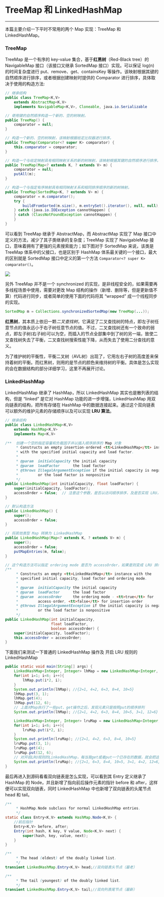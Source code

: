 # TreeMap 和 LinkedHashMap
---

本篇主要介绍一下平时不常用的两个 Map 实现：TreeMap 和 LinkedHashMap。

### TreeMap

TreeMap 是一个有序的 key-value 集合，基于**红黑树**（Red-Black tree）的 NavigableMap 接口（该接口又继承 SortedMap 接口）实现。可以保证 log(n) 的时间复杂度进行 put、remove、get、containsKey 等操作。该映射根据其键的自然顺序进行排序，或者根据创建映射时提供的 Comparator 进行排序，具体取决于使用的构造方法: 

```java
// 继承结构
public class TreeMap<K,V>
    extends AbstractMap<K,V>
    implements NavigableMap<K,V>, Cloneable, java.io.Serializable

// 使用键的自然顺序构造一个新的、空的树映射。
public TreeMap() {
    comparator = null;
}

// 构造一个新的、空的树映射，该映射根据给定比较器进行排序。
public TreeMap(Comparator<? super K> comparator) {
    this.comparator = comparator;
}

// 构造一个与给定映射具有相同映射关系的新的树映射，该映射根据其键的自然顺序进行排序。
public TreeMap(Map<? extends K, ? extends V> m) {
    comparator = null;
    putAll(m);
}

// 构造一个与指定有序映射具有相同映射关系和相同排序顺序的新的树映射。
public TreeMap(SortedMap<K, ? extends V> m) {
    comparator = m.comparator();
    try {
        buildFromSorted(m.size(), m.entrySet().iterator(), null, null);
    } catch (java.io.IOException cannotHappen) {
    } catch (ClassNotFoundException cannotHappen) {
    }
}
```

可以看到 TreeMap 继承于 AbstractMap，而 AbstractMap 实现了 Map 接口中定义的方法，减少了其子类继承的复杂度；TreeMap 实现了 NavigableMap 接口，意味着拥有了更强的元素搜索能力；如下图对于 SortedMap 来说，该类是 TreeMap 体系中的父接口，也是区别于 HashMap 体系最关键的一个接口，最大的区别就是 SortedMap 接口中定义的第一个方法 `Comparator<? super K> comparator()`。 

![](https://jverson.oss-cn-beijing.aliyuncs.com/07f47a3b60d9d4bdf3676185e520927f.jpg)

另外 TreeMap 并不是一个 synchronized 的实现，是非线程安全的，如果需要再多线程场景中使用，需要对更改 Map 结构的操作（新增、删除等，但是更新值不算）代码进行同步，或者简单的使用下面的代码将其 “wrapped” 成一个线程同步的实现。

```java
SortedMap m = Collections.synchronizedSortedMap(new TreeMap(...));
```



**红黑树**，其本质上依旧一颗*二叉查找树*，它满足了二叉查找树的特点，即左子树任意节点的值永远小于右子树任意节点的值。不过，二叉查找树还有一个致命的弱点，即左子树(右子树)可以为空，而插入的节点全部集中到了树的另一端，致使二叉查找树失去了平衡，二叉查找树搜索性能下降，从而失去了使用二分查找的意义。

为了维护树的平衡性，平衡二叉树（AVL树）出现了，它用左右子树的高度差来保持着树的平衡。而红黑树，则用的是节点的颜色来维持树的平衡。具体是怎么实现的会在数据结构的部分详细学习，这里不再展开讨论。  

### LinkedHashMap

LinkedHashMap 继承了 HashMap，所以 LinkedHashMap 其实也是散列表的结构，但是 “linked” 是它对 HashMap 功能的进一步增强，LinkedHashMap 用双向链表的结构，把所有存储在 HashMap 中的数据连接起来。通过这个双向链表可以额外的维护元素的存储顺序以及可以实现 **LRU 算法**。

```java
// 继承结构 
public class LinkedHashMap<K,V>
    extends HashMap<K,V>
    implements Map<K,V>
    
/**  创建一个空的指定容量和负载因子并以插入顺序排序的 Map 对象
     * Constructs an empty insertion-ordered <tt>LinkedHashMap</tt> instance
     * with the specified initial capacity and load factor.
     *
     * @param  initialCapacity the initial capacity
     * @param  loadFactor      the load factor
     * @throws IllegalArgumentException if the initial capacity is negative
     *         or the load factor is nonpositive
     */
public LinkedHashMap(int initialCapacity, float loadFactor) {
    super(initialCapacity, loadFactor);
    accessOrder = false;  // 注意这个参数，是否以访问顺序排序，及是否实现 LRU，默认关闭
}

// 默认构造方法
public LinkedHashMap() {
    super();
    accessOrder = false;
}

// 将其他类型 Map 转换为 LinkedHashMap
public LinkedHashMap(Map<? extends K, ? extends V> m) {
    super();
    accessOrder = false;
    putMapEntries(m, false);
}

// 这个构造方法可以指定 ordering mode 是否为 accessOrder，如果是则变成 LRU 排序
/**
     * Constructs an empty <tt>LinkedHashMap</tt> instance with the
     * specified initial capacity, load factor and ordering mode.
     *
     * @param  initialCapacity the initial capacity
     * @param  loadFactor      the load factor
     * @param  accessOrder     the ordering mode - <tt>true</tt> for
     *         access-order, <tt>false</tt> for insertion-order
     * @throws IllegalArgumentException if the initial capacity is negative
     *         or the load factor is nonpositive
     */
public LinkedHashMap(int initialCapacity,
                     float loadFactor,
                     boolean accessOrder) {
    super(initialCapacity, loadFactor);
    this.accessOrder = accessOrder;
}
```

下面我们来测试一下普通的 LinkedHashMap 操作及 开启 LRU 规则的 LinkedHashMap

```java
public static void main(String[] args) {
    LinkedHashMap<Integer, Integer> lhMap = new LinkedHashMap<Integer, Integer>();
    for(int i=1; i<6; i++){
        lhMap.put(i*2, i);
    }
    System.out.println(lhMap); //{2=1, 4=2, 6=3, 8=4, 10=5}
    lhMap.put(3, 1);
    lhMap.get(4);
    lhMap.put(12, 6);
    // 上面对Map执行了一些put、get操作之后，发现元素只是按照put的顺序排列
    System.out.println(lhMap); //{2=1, 4=2, 6=3, 8=4, 10=5, 3=1, 12=6} 完全按照插入顺序

    LinkedHashMap<Integer, Integer> lruMap = new LinkedHashMap<Integer, Integer>(20, 0.75f, true);
    for(int i=1; i<6; i++){
        lruMap.put(i*2, i);
    }
    System.out.println(lruMap); //{2=1, 4=2, 6=3, 8=4, 10=5}
    lruMap.put(3, 1);
    lruMap.get(4);
    lruMap.put(12, 6);
    // 对开启LRU规则的LinkedHashMap，每当我get或者put一个已存在的数据，就会把这个数据放到双向链表的尾部，put一个新的数据也会放到双向链表的尾部。
    System.out.println(lruMap); //{2=1, 6=3, 8=4, 10=5, 3=1, 4=2, 12=6} 符合LRU规则
}
```

最后再进入到源码看看双向链表是怎么实现，可以看到其 Entry 定义继承了 HashMap 的 Node，并且新增了指向前后操作元素的指针 before 和 after，这样便可以实现双向链表，同时 LinkedHashMap 中也新增了双向链表的头尾节点 head 和 tail。

```java
/**
     * HashMap.Node subclass for normal LinkedHashMap entries.
     */
static class Entry<K,V> extends HashMap.Node<K,V> {
    //前后指针
    Entry<K,V> before, after;
    Entry(int hash, K key, V value, Node<K,V> next) {
        super(hash, key, value, next);
    }
}

/**
     * The head (eldest) of the doubly linked list.
     */
transient LinkedHashMap.Entry<K,V> head;//双向链表头节点（最老）

/**
     * The tail (youngest) of the doubly linked list.
     */
transient LinkedHashMap.Entry<K,V> tail;//双向列表尾节点（最新）
```
